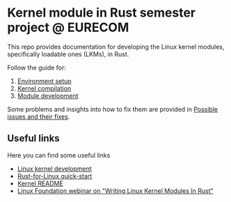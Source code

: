 # Kernel module in Rust semester project @ EURECOM
This repo provides documentation for developing the Linux kernel modules, specifically loadable ones (LKMs), in Rust.

Follow the guide for:
1. [Environment setup](https://github.com/arina-pro/kernel-module-dev-docs/blob/main/Environment%20setup.md)
2. [Kernel compilation](https://github.com/arina-pro/kernel-module-dev-docs/blob/main/Kernel%20compilation.md)
3. [Module development](https://github.com/arina-pro/kernel-module-dev-docs/blob/main/Module%20development.md)

Some problems and insights into how to fix them are provided in [Possible issues and their fixes](https://github.com/arina-pro/kernel-module-dev-docs/blob/main/Possible%20issues%20and%20their%20fixes.md).

## Useful links
Here you can find some useful links
- [Linux kernel development](https://www.jackos.io/rust-kernel/rust-for-linux.html)
- [Rust-for-Linux quick-start](https://docs.kernel.org/rust/quick-start.html#requirements-building)
- [Kernel README](https://www.kernel.org/doc/html/latest/admin-guide/README.html#readme)
- [Linux Foundation webinar on "Writing Linux Kernel Modules In Rust"](https://www.linuxfoundation.org/webinars/writing-linux-kernel-modules-in-rust)